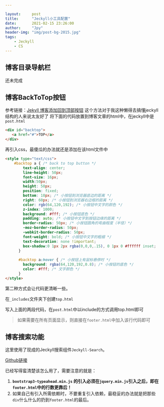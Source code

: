 ```yaml
---

layout:     post
title:      "Jeckyll小工具配置"
date:       2021-02-15 23:26:00
author:     "Jpy"
header-img: "img/post-bg-2015.jpg"
tags:
    - Jeckyll
    - CS
---
```


## 博客目录导航栏
还未完成
## 博客BackToTop按钮
参考链接：[Jekyll 博客添加回到顶部按钮](https://sunete.github.io/website/jekyll-add-back-to-top-button/#site-nav)
这个方法对于我这种懒得去搞懂jeckyll结构的人来说太友好了
将下面的代码放置到博客文章的html中，在jeckyll中是`post.html`

```html
<div id="backtop">
   <a href="#">TOP</a>
</div> 
```

再引入css，最傻瓜的办法就还是添加在该html文件中

```html
<style type="text/css">
    #backtop a { /* back to top button */
        text-align: center;
        line-height: 50px;
        font-size: 16px;
        width:50px;
        height: 50px;
        position: fixed;
        bottom: 10px; /* 小按钮到浏览器底边的距离 */
        right: 60px; /* 小按钮到浏览器右边框的距离 */
        color: rgb(64,120,192); /* 小按钮中文字的颜色 */
        z-index: 1000;
        background: #fff; /* 小按钮底色 */
        padding: auto; /* 小按钮中文字到按钮边缘的距离 */
        border-radius: 50px; /* 小按钮圆角的弯曲程度（半径）*/
        -moz-border-radius: 50px;
        -webkit-border-radius: 50px;
        font-weight: bold; /* 小按钮中文字的粗细 */
        text-decoration: none !important;
        box-shadow:0 1px 2px rgba(0,0,0,.15), 0 1px 0 #ffffff inset;
      }
      
      #backtop a:hover { /* 小按钮上有鼠标悬停时 */
        background: rgba(64,120,192,0.8); /* 小按钮的底色 */
        color: #fff; /* 文字颜色 */
      }
</style>
```

第二种方式会让代码更清晰一些。

在`_includes`文件夹下创建`top.html`

写入上面的两段代码，在`post.html`中以include的方式调用top.html即可

> 如果需要在所有页面显示，则直接在`footer.html`中加入该行代码即可

## 博客搜索功能

这里使用了现成的Jeckyll搜索组件`Jeckyll-Search`。

[Github链接](https://github.com/androiddevelop/jekyll-search)

已经写得蛮清楚该怎么用了，需要注意的就是：

1. **`bootstrap3-typeahead.min.js` 的引入必须在`jquery.min.js`引入之后，即在`footer.html`中的行数更靠后！**
2. 如果自己有引入所需依赖时，不要重复引入依赖，最稳妥的办法就是把那些`div`什么什么的扔到`footer.html`的最后。

